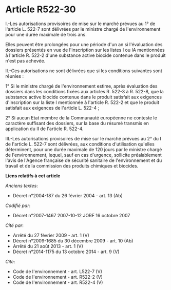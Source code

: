 # Article R522-30

I.-Les autorisations provisoires de mise sur le marché prévues au 1° de l'article L. 522-7 sont délivrées par le ministre
chargé de l'environnement pour une durée maximale de trois ans. 

Elles peuvent être prolongées pour une période d'un an si l'évaluation des dossiers présentés en vue de l'inscription sur les
listes I ou IA mentionnées à l'article R. 522-2 d'une substance active biocide contenue dans le produit n'est pas achevée. 

II.-Ces autorisations ne sont délivrées que si les conditions suivantes sont réunies : 

1° Si le ministre chargé de l'environnement estime, après évaluation des dossiers dans les conditions fixées aux articles R.
522-3 à R. 522-8, que la substance active biocide contenue dans le produit satisfait aux exigences d'inscription sur la liste
I mentionnée à l'article R. 522-2 et que le produit satisfait aux exigences de l'article L. 522-4 ; 

2° Si aucun Etat membre de la Communauté européenne ne conteste le caractère suffisant des dossiers, sur la base du résumé
transmis en application du II de l'article R. 522-4. 

III.-Les autorisations provisoires de mise sur le marché prévues au 2° du I de l'article L. 522-7 sont délivrées, aux
conditions d'utilisation qu'elles déterminent, pour une durée maximale de 120 jours par le ministre chargé de
l'environnement, lequel, sauf en cas d'urgence, sollicite préalablement l'avis de l'Agence française de sécurité sanitaire de
l'environnement et du travail et de la commission des produits chimiques et biocides.

**Liens relatifs à cet article**

_Anciens textes_:

  - Décret n°2004-187 du 26 février 2004 - art. 13 (Ab)

_Codifié par_:

  - Décret n°2007-1467 2007-10-12 JORF 16 octobre 2007

_Cité par_:

  - Arrêté du 27 février 2009 - art. 1 (V)
  - Décret n°2009-1685 du 30 décembre 2009 - art. 10 (Ab)
  - Arrêté du 21 août 2013 - art. 1 (V)
  - Décret n°2014-1175 du 13 octobre 2014 - art. 9 (V)

_Cite_:

  - Code de l'environnement - art. L522-7 (V)
  - Code de l'environnement - art. R522-2 (V)
  - Code de l'environnement - art. R522-4 (V)
